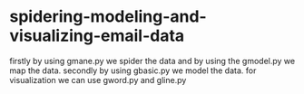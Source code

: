 # spidering-modeling-and-visualizing-email-data
firstly by using gmane.py we spider the data and by using the gmodel.py we map the data.
secondly by using gbasic.py we model the data.
for visualization we can use gword.py and gline.py
